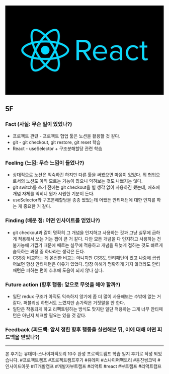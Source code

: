 ![img_react.png](../assets/img_react.png)

## 5F

### Fact (사실: 무슨 일이 있었나?)

- 프로젝트 관련 - 프로젝트 협업 툴은 노션을 활용할 것 같다.
- git - git checkout, git restore, git reset 학습
- React - useSelector + 구조분해할당 관련 학습

### Feeling (느낌: 무슨 느낌이 들었나?)

- 상대적으로 노션은 익숙하긴 하지만 다른 툴을 써봤으면 마음이 있었다. 뭐 협업으로서의 노션도 아직 모르는 기능이 많으니 익혀보는 것도 나쁘지는 않다.
- git switch를 쓰기 전에는 git checkout을 별 생각 없이 사용하긴 했는데, 애초에 개념 자체를 익히니 뭔가 시원한 기분이 든다.
- useSelector와 구조분해할당을 종종 썼었는데 어쨌든 안티패턴에 대한 인지를 하는 게 중요한 거 같다.

### Finding (배운 점: 어떤 인사이트를 얻었나?)

- git checkout과 같이 명확히 그 개념을 인지하고 사용하는 것과 그냥 실무에 급하게 적용해서 쓰는 거는 갭이 큰 거 같다. 다만 모든 개념을 다 인지하고 사용하는 건 불가능에 가깝기 때문에 때로는 실무에 적용하고 개념을 뒤늦게 접하는 것도 빠르게 습득하는 과정 중 하나라는 생각은 든다.
- CSS랑 비교하는 게 온전한 비교는 아니지만 CSS도 안티패턴이 있고 나중에 곱씹어보면 항상 안티패턴은 이유가 있었다. 당장 이해가 명확하게 가지 않더라도 안티패턴은 피하는 편이 추후에 도움이 되지 않나 싶다.

### Future action (향후 행동: 앞으로 무엇을 해야 할까?)

- 일단 redux 구조가 아직도 익숙하지 않기에 좀 더 많이 사용해보는 수밖에 없는 거 같다. 퍼블리싱 하면서도 느꼈지만 손가락은 거짓말을 안 한다.
- 일단은 작동되게 하고 리팩토링하는 방식도 맞지만 일단 적용하는 그게 너무 안티패턴은 아닌지 체크할 필요는 있을 것 같다.

### Feedback (피드백: 앞서 정한 향후 행동을 실천해본 뒤, 이에 대해 어떤 피드백을 받았나?)

---

본 후기는 유데미-스나이퍼팩토리 10주 완성 프로젝트캠프 학습 일지 후기로 작성 되었습니다. #프로젝트캠프 #프로젝트캠프후기 #유데미 #스나이퍼팩토리 #웅진씽크빅 #인사이드아웃 #IT개발캠프 #개발자부트캠프 #리액트 #react #부트캠프 #리액트캠프
